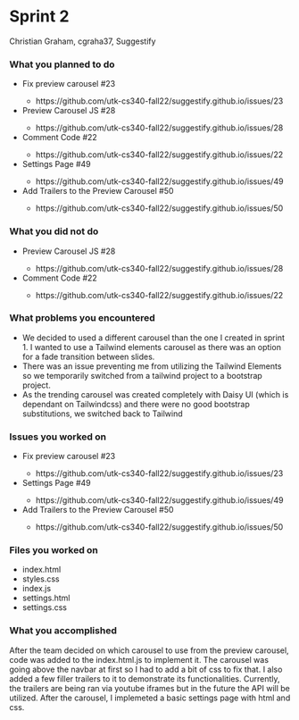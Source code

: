 # Sprint 2

Christian Graham, cgraha37, Suggestify

### What you planned to do
<ul>
<li>Fix preview carousel #23</li>
  <ul><li>https://github.com/utk-cs340-fall22/suggestify.github.io/issues/23</li></ul>
<li>Preview Carousel JS #28</li>
  <ul><li>https://github.com/utk-cs340-fall22/suggestify.github.io/issues/28</li></ul>
<li>Comment Code #22</li>
  <ul><li>https://github.com/utk-cs340-fall22/suggestify.github.io/issues/22</li></ul>
<li>Settings Page #49</li>
  <ul><li>https://github.com/utk-cs340-fall22/suggestify.github.io/issues/49</li></ul>
<li>Add Trailers to the Preview Carousel #50</li>
  <ul><li>https://github.com/utk-cs340-fall22/suggestify.github.io/issues/50</li></ul>
</ul>

### What you did not do
<ul>
<li>Preview Carousel JS #28</li>
  <ul><li>https://github.com/utk-cs340-fall22/suggestify.github.io/issues/28</li></ul>
<li>Comment Code #22</li>
  <ul><li>https://github.com/utk-cs340-fall22/suggestify.github.io/issues/22</li></ul>
</ul>

### What problems you encountered
<ul>
<li>We decided to used a different carousel than the one I created in sprint 1. I wanted to use 
    a Tailwind elements carousel as there was an option for a fade transition between slides.</li>
<li>There was an issue preventing me from utilizing the Tailwind Elements so we temporarily 
    switched from a tailwind project to a bootstrap project.</li>
<li>As the trending carousel was created completely with Daisy UI (which is dependant on Tailwindcss) 
    and there were no good bootstrap substitutions, we switched back to Tailwind</li>
</ul>

### Issues you worked on
<ul>
<li>Fix preview carousel #23</li>
  <ul><li>https://github.com/utk-cs340-fall22/suggestify.github.io/issues/23</li></ul>
<li>Settings Page #49</li>
  <ul><li>https://github.com/utk-cs340-fall22/suggestify.github.io/issues/49</li></ul>
<li>Add Trailers to the Preview Carousel #50</li>
  <ul><li>https://github.com/utk-cs340-fall22/suggestify.github.io/issues/50</li></ul>
</ul>

### Files you worked on
<ul>
<li>index.html</li>
<li>styles.css</li>
<li>index.js</li>
<li>settings.html</li>
<li>settings.css</li>
</ul>

### What you accomplished
After the team decided on which carousel to use from the preview carousel, code was 
added to the index.html.js to implement it. The carousel was going above the navbar 
at first so I had to add a bit of css to fix that. I also added a few filler trailers to it 
to demonstrate its functionalities. Currently, the trailers are being ran via youtube
iframes but in the future the API will be utilized. After the carousel, I implemeted a
basic settings page with html and css.

